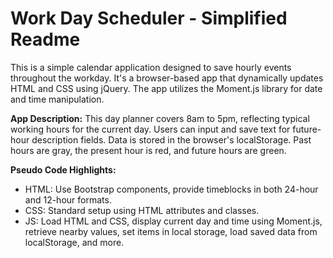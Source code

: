 # Work Day Scheduler - Simplified Readme

This is a simple calendar application designed to save hourly events throughout the workday. It's a browser-based app that dynamically updates HTML and CSS using jQuery. The app utilizes the Moment.js library for date and time manipulation.

**App Description:**
This day planner covers 8am to 5pm, reflecting typical working hours for the current day. Users can input and save text for future-hour description fields. Data is stored in the browser's localStorage. Past hours are gray, the present hour is red, and future hours are green.

**Pseudo Code Highlights:**
- HTML: Use Bootstrap components, provide timeblocks in both 24-hour and 12-hour formats.
- CSS: Standard setup using HTML attributes and classes.
- JS: Load HTML and CSS, display current day and time using Moment.js, retrieve nearby values, set items in local storage, load saved data from localStorage, and more.

